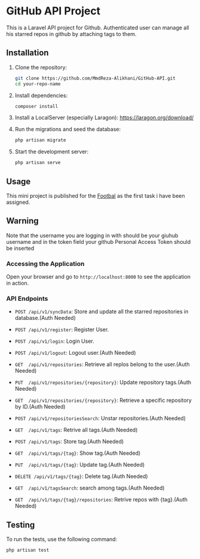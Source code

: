 # GitHub API Project

This is a Laravel API project for Github. Authenticated user can manage all his starred repos in github by attaching tags to them.

## Installation

1. Clone the repository:
    ```sh
    git clone https://github.com/MmdReza-Alikhani/GitHub-API.git
    cd your-repo-name
    

2. Install dependencies:
    ```sh
    composer install
    ```

3. Install a LocalServer (especially Laragon):
    https://laragon.org/download/

4. Run the migrations and seed the database:
    ```sh
    php artisan migrate
    ```

5. Start the development server:
    ```sh
    php artisan serve
    ```

## Usage

This mini project is published for the [Footbal](https://footballi.net/) as the first task i have been assigned.

## Warning
Note that the username you are logging in with should be your giuhub username and in the token field your github Personal Access Token should be inserted

### Accessing the Application

Open your browser and go to `http://localhost:8000` to see the application in action.

### API Endpoints

- `POST /api/v1/syncData`: Store and update all the starred repositories in database.(Auth Needed)

- `POST /api/v1/register`: Register User.
- `POST /api/v1/login`: Login User.
- `POST /api/v1/logout`: Logout user.(Auth Needed)

- `GET  /api/v1/repositories`: Retrieve all replos belong to the user.(Auth Needed)
- `PUT  /api/v1/repositories/{repository}`: Update repository tags.(Auth Needed)
- `GET  /api/v1/repositories/{repository}`: Retrieve a specific repository by ID.(Auth Needed)
- `POST /api/v1/repositoriesSearch`: Unstar repositories.(Auth Needed)

- `GET  /api/v1/tags`: Retrive all tags.(Auth Needed)
- `POST /api/v1/tags`: Store tag.(Auth Needed)
- `GET  /api/v1/tags/{tag}`: Show tag.(Auth Needed)
- `PUT  /api/v1/tags/{tag}`: Update tag.(Auth Needed)
- `DELETE /api/v1/tags/{tag}`: Delete tag.(Auth Needed)
- `GET  /api/v1/tagsSearch`: search among tags.(Auth Needed)

- `GET  /api/v1/tags/{tag}/repositories`: Retrive repos with {tag}.(Auth Needed)

## Testing

To run the tests, use the following command:
```sh
php artisan test
```
